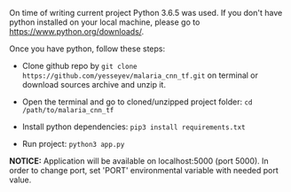 On time of writing current project Python 3.6.5 was used.
If you don't have python installed on your local machine, please go to https://www.python.org/downloads/.

Once you have python, follow these steps:

* Clone github repo by
`git clone  https://github.com/yesseyev/malaria_cnn_tf.git` on terminal or download sources archive and unzip it.

* Open the terminal and go to cloned/unzipped project folder:
`cd /path/to/malaria_cnn_tf`

* Install python dependencies:
`pip3 install requirements.txt`

* Run project:
`python3 app.py`

**NOTICE:** Application will be available on localhost:5000 (port 5000). In order to change port, set 'PORT' environmental variable with needed port value.
